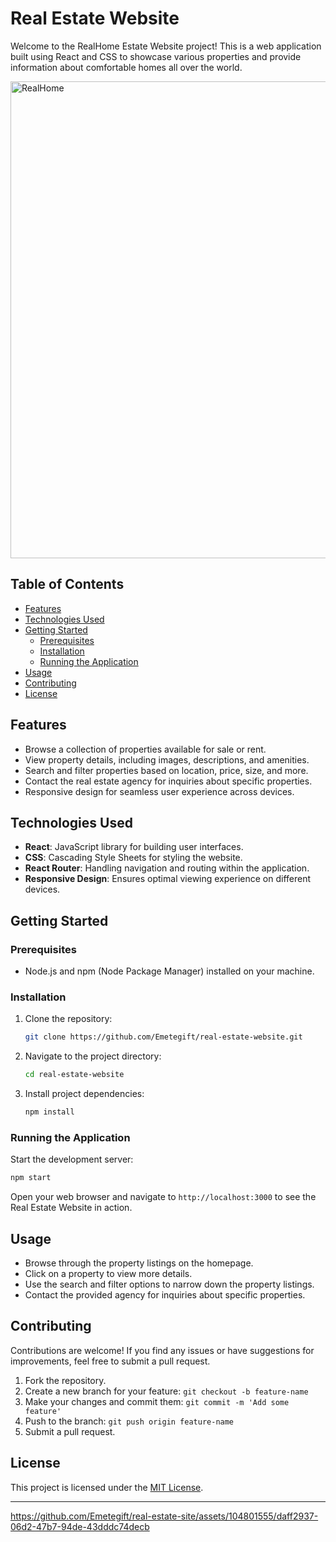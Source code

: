 # Real Estate Website

Welcome to the RealHome Estate Website project! This is a web application built using React and CSS to showcase various properties and provide information about comfortable homes all over the world.


<img width="763" alt="RealHome" src="https://github.com/Emetegift/real-estate-site/assets/104801555/dff0c3b3-ee7a-4c49-a277-54c2cf092a59">

## Table of Contents

- [Features](#features)
- [Technologies Used](#technologies-used)
- [Getting Started](#getting-started)
  - [Prerequisites](#prerequisites)
  - [Installation](#installation)
  - [Running the Application](#running-the-application)
- [Usage](#usage)
- [Contributing](#contributing)
- [License](#license)

## Features

- Browse a collection of properties available for sale or rent.
- View property details, including images, descriptions, and amenities.
- Search and filter properties based on location, price, size, and more.
- Contact the real estate agency for inquiries about specific properties.
- Responsive design for seamless user experience across devices.

## Technologies Used

- **React**: JavaScript library for building user interfaces.
- **CSS**: Cascading Style Sheets for styling the website.
- **React Router**: Handling navigation and routing within the application.
- **Responsive Design**: Ensures optimal viewing experience on different devices.

## Getting Started

### Prerequisites

- Node.js and npm (Node Package Manager) installed on your machine.

### Installation

1. Clone the repository:

   ```sh
   git clone https://github.com/Emetegift/real-estate-website.git
   ```

2. Navigate to the project directory:

   ```sh
   cd real-estate-website
   ```

3. Install project dependencies:

   ```sh
   npm install
   ```

### Running the Application

Start the development server:

```sh
npm start
```

Open your web browser and navigate to `http://localhost:3000` to see the Real Estate Website in action.

## Usage

- Browse through the property listings on the homepage.
- Click on a property to view more details.
- Use the search and filter options to narrow down the property listings.
- Contact the provided agency for inquiries about specific properties.

## Contributing

Contributions are welcome! If you find any issues or have suggestions for improvements, feel free to submit a pull request.

1. Fork the repository.
2. Create a new branch for your feature: `git checkout -b feature-name`
3. Make your changes and commit them: `git commit -m 'Add some feature'`
4. Push to the branch: `git push origin feature-name`
5. Submit a pull request.

## License

This project is licensed under the [MIT License](LICENSE).

---


https://github.com/Emetegift/real-estate-site/assets/104801555/daff2937-06d2-47b7-94de-43dddc74decb

